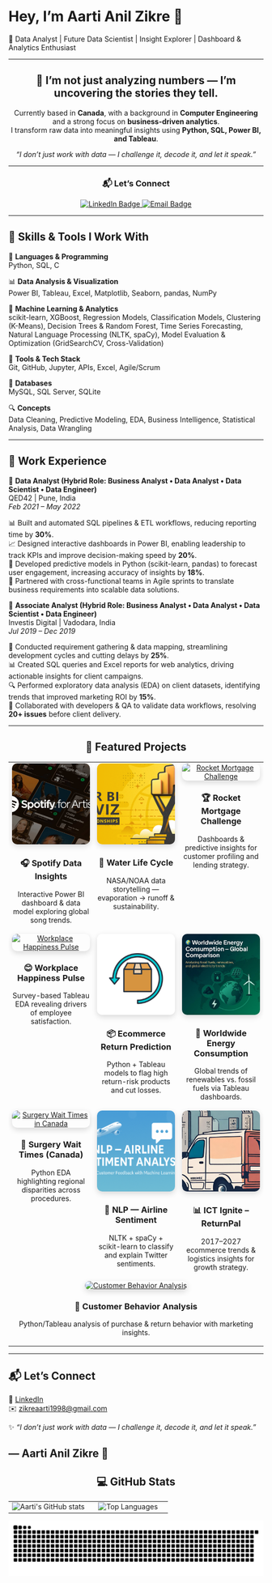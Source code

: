 # Hey, I’m Aarti Anil Zikre 👋  
🎯 Data Analyst | Future Data Scientist | Insight Explorer | Dashboard & Analytics Enthusiast  

---
<h2 align="center">🌟 I’m not just analyzing numbers — I’m uncovering the stories they tell.</h2>

<p align="center">
Currently based in <b>Canada</b>, with a background in <b>Computer Engineering</b> and a strong focus on <b>business-driven analytics</b>.<br>
I transform raw data into meaningful insights using <b>Python, SQL, Power BI, and Tableau</b>.
</p>

<p align="center"><em>“I don’t just work with data — I challenge it, decode it, and let it speak.”</em></p>

---

<h3 align="center">📬 Let’s Connect</h3>

<p align="center">
  <a href="https://www.linkedin.com/in/aartizikre/" target="_blank">
    <img src="https://img.shields.io/badge/LinkedIn-Aarti%20Zikre-blue?style=for-the-badge&logo=linkedin&logoColor=white" alt="LinkedIn Badge"/>
  </a>
  <a href="mailto:zikreaarti1998@gmail.com">
    <img src="https://img.shields.io/badge/Email-Contact%20Me-red?style=for-the-badge&logo=gmail&logoColor=white" alt="Email Badge"/>
  </a>
</p>

---

## 🧠 Skills & Tools I Work With  

🚀 **Languages & Programming**  
Python, SQL, C  

📊 **Data Analysis & Visualization**  
Power BI, Tableau, Excel, Matplotlib, Seaborn, pandas, NumPy

🧠 **Machine Learning & Analytics**  
scikit-learn, XGBoost, Regression Models, Classification Models, Clustering (K-Means), Decision Trees & Random Forest, Time Series Forecasting, Natural Language Processing (NLTK, spaCy), Model Evaluation & Optimization (GridSearchCV, Cross-Validation)  

🏢 **Tools & Tech Stack**  
Git, GitHub, Jupyter, APIs, Excel, Agile/Scrum  

💾 **Databases**  
MySQL, SQL Server, SQLite  

🔍 **Concepts**  
Data Cleaning, Predictive Modeling, EDA, Business Intelligence, Statistical Analysis, Data Wrangling  

---

## 💼 Work Experience  

📍 **Data Analyst (Hybrid Role: Business Analyst • Data Analyst • Data Scientist • Data Engineer)**  
QED42 | Pune, India  
*Feb 2021 – May 2022*  

📊 Built and automated SQL pipelines & ETL workflows, reducing reporting time by **30%**.  
📈 Designed interactive dashboards in Power BI, enabling leadership to track KPIs and improve decision-making speed by **20%**.  
🤖 Developed predictive models in Python (scikit-learn, pandas) to forecast user engagement, increasing accuracy of insights by **18%**.  
🤝 Partnered with cross-functional teams in Agile sprints to translate business requirements into scalable data solutions.  

📍 **Associate Analyst (Hybrid Role: Business Analyst • Data Analyst • Data Scientist • Data Engineer)**  
Investis Digital | Vadodara, India  
*Jul 2019 – Dec 2019*  

🧾 Conducted requirement gathering & data mapping, streamlining development cycles and cutting delays by **25%**.  
📊 Created SQL queries and Excel reports for web analytics, driving actionable insights for client campaigns.  
🔍 Performed exploratory data analysis (EDA) on client datasets, identifying trends that improved marketing ROI by **15%**.  
🤝 Collaborated with developers & QA to validate data workflows, resolving **20+ issues** before client delivery.  

---

<h2 align="center">🎯 Featured Projects</h2>

<table align="center" width="100%">
  <tr>
    <!-- Spotify -->
    <td width="33%" valign="top" align="center">
      <a href="https://github.com/Aartizikre150/Spotify">
        <img src="https://github.com/Aartizikre150/Spotify/blob/main/Images/image.jpg?raw=1"
             alt="Spotify Data Insights"
             style="width:280px;height:160px;object-fit:cover;border-radius:10px;box-shadow:0 4px 12px rgba(0,0,0,.15);">
      </a>
      <h3>🎧 Spotify Data Insights</h3>
      <p>Interactive Power BI dashboard & data model exploring global song trends.</p>
    </td>

  <!-- Water Life Cycle -->
  <td width="33%" valign="top" align="center">
    <a href="https://github.com/Aartizikre150/Water-Life-Cycle">
      <img src="https://github.com/Aartizikre150/Water-Life-Cycle/blob/main/assets/banner.png?raw=1"
           alt="Water Life Cycle"
           style="width:280px;height:160px;object-fit:cover;border-radius:10px;box-shadow:0 4px 12px rgba(0,0,0,.15);">
    </a>
    <h3>🌊 Water Life Cycle</h3>
    <p>NASA/NOAA data storytelling — evaporation → runoff & sustainability.</p>
  </td>

  <!-- Rocket Mortgage -->
  <td width="33%" valign="top" align="center">
    <a href="https://github.com/Aartizikre150/Rocket-morgage">
      <img src="https://github.com/Aartizikre150/Rocket-morgage/blob/main/Images/rocket-mortgage-banner.jpg?raw=1"
           alt="Rocket Mortgage Challenge"
           style="width:280px;height:160px;object-fit:cover;border-radius:10px;box-shadow:0 4px 12px rgba(0,0,0,.15);">
    </a>
    <h3>🏆 Rocket Mortgage Challenge</h3>
    <p>Dashboards & predictive insights for customer profiling and lending strategy.</p>
  </td>
  </tr>

  <tr>
    <!-- Workplace Happiness -->
    <td width="33%" valign="top" align="center">
      <a href="https://github.com/Aartizikre150/Workplace-Happiness-Pulse">
        <img src="https://github.com/Aartizikre150/Workplace-Happiness-Pulse/blob/master/images/_9780fb77-d262-432b-9546-e86f2c6bcfae.jpeg?raw=1"
             alt="Workplace Happiness Pulse"
             style="width:280px;height:160px;object-fit:cover;border-radius:10px;box-shadow:0 4px 12px rgba(0,0,0,.15);">
      </a>
      <h3>😊 Workplace Happiness Pulse</h3>
      <p>Survey-based Tableau EDA revealing drivers of employee satisfaction.</p>
    </td>

  <!-- Ecommerce Returns -->
  <td width="33%" valign="top" align="center">
    <a href="https://github.com/Aartizikre150/Ecommerce_Return_Prediction">
      <img src="https://github.com/Aartizikre150/Ecommerce_Return_Prediction/blob/main/project%20images/logo.jpg?raw=1"
           alt="Ecommerce Return Prediction"
           style="width:280px;height:160px;object-fit:cover;border-radius:10px;box-shadow:0 4px 12px rgba(0,0,0,.15);">
    </a>
    <h3>📦 Ecommerce Return Prediction</h3>
    <p>Python + Tableau models to flag high return-risk products and cut losses.</p>
  </td>

  <!-- Worldwide Energy -->
  <td width="33%" valign="top" align="center">
    <a href="https://github.com/Aartizikre150/Worldwide-Energy-Consumption-A-Global-Comparison">
      <img src="https://github.com/Aartizikre150/Worldwide-Energy-Consumption-A-Global-Comparison/blob/main/images/banner.jpg?raw=1"
           alt="Worldwide Energy Consumption"
           style="width:280px;height:160px;object-fit:cover;border-radius:10px;box-shadow:0 4px 12px rgba(0,0,0,.15);">
    </a>
    <h3>🔋 Worldwide Energy Consumption</h3>
    <p>Global trends of renewables vs. fossil fuels via Tableau dashboards.</p>
  </td>
  </tr>

  <tr>
    <!-- Surgery Wait Times -->
    <td width="33%" valign="top" align="center">
      <a href="https://github.com/Aartizikre150/waiting-time-for-surgery-in-Canada">
        <img src="https://img.youtube.com/vi/-eHGJ3CdXzU/hqdefault.jpg"
             alt="Surgery Wait Times in Canada"
             style="width:280px;height:160px;object-fit:cover;border-radius:10px;box-shadow:0 4px 12px rgba(0,0,0,.15);">
      </a>
      <h3>🏥 Surgery Wait Times (Canada)</h3>
      <p>Python EDA highlighting regional disparities across procedures.</p>
    </td>

  <!-- NLP Airline Sentiment -->
  <td width="33%" valign="top" align="center">
    <a href="https://github.com/Aartizikre150/NLP-Airline-Sentiment-Analysis">
      <img src="https://github.com/Aartizikre150/NLP-Airline-Sentiment-Analysis/blob/master/images/nlp-airline-banner.png?raw=1"
           alt="NLP Airline Sentiment"
           style="width:280px;height:160px;object-fit:cover;border-radius:10px;box-shadow:0 4px 12px rgba(0,0,0,.15);">
    </a>
    <h3>🧠 NLP — Airline Sentiment</h3>
    <p>NLTK + spaCy + scikit-learn to classify and explain Twitter sentiments.</p>
  </td>

  <!-- ReturnPal -->
  <td width="33%" valign="top" align="center">
    <a href="https://github.com/Aartizikre150/ICT-Ignite-ReturnPal-Data-Analysis">
      <img src="https://github.com/Aartizikre150/ICT-Ignite-ReturnPal-Data-Analysis/blob/main/Images/Banner.jpg?raw=1"
           alt="ICT Ignite ReturnPal"
           style="width:280px;height:160px;object-fit:cover;border-radius:10px;box-shadow:0 4px 12px rgba(0,0,0,.15);">
    </a>
    <h3>📊 ICT Ignite – ReturnPal</h3>
    <p>2017–2027 ecommerce trends & logistics insights for growth strategy.</p>
  </td>
  </tr>

  <tr>
    <!-- Customer Behavior (full-width) -->
    <td colspan="3" valign="top" align="center">
      <a href="https://github.com/Aartizikre150/Customer-behavior-analysis">
        <img src="https://github.com/Aartizikre150/Customer-behavior-analysis/blob/master/images/_017b70a8-1f0f-4ca2-bf86-7645749feddf.jpeg?raw=1"
             alt="Customer Behavior Analysis"
             style="width:280px;height:180px;object-fit:cover;border-radius:10px;box-shadow:0 4px 12px rgba(0,0,0,.15);">
      </a>
      <h3>🎯 Customer Behavior Analysis</h3>
      <p>Python/Tableau analysis of purchase & return behavior with marketing insights.</p>
    </td>
  </tr>
</table>

---

## 📬 Let’s Connect  

🔗 [LinkedIn](https://www.linkedin.com/in/aartizikre/)  
✉️ zikreaarti1998@gmail.com  

✨ *“I don’t just work with data — I challenge it, decode it, and let it speak.”*  

— Aarti Anil Zikre 🌟  
---  
<h2 align="center">💻 GitHub Stats</h2>
<!-- GitHub Stats + Top Languages (Side by Side, Dracula Theme) -->
<table align="center">
  <tr>
    <td align="center" width="50%">
      <img 
        src="https://github-readme-stats.vercel.app/api?username=Aartizikre150&show_icons=true&rank_icon=github&theme=dracula&include_all_commits=true&show=reviews,discussions_started,discussions_answered,prs_merged,prs_merged_percentage&line_height=26&border_radius=8&hide_border=true"
        alt="Aarti's GitHub stats"
        width="480"
      />
    </td>
    <td align="center" width="50%">
      <img 
        src="https://github-readme-stats.vercel.app/api/top-langs/?username=Aartizikre150&layout=compact&langs_count=8&card_width=360&theme=dracula&hide_border=true"
        alt="Top Languages"
        width="380"
      />
    </td>
  </tr>
</table>

![Snake animation](https://github.com/Aartizikre150/Aartizikre150/blob/output/github-contribution-grid-snake.svg?palette=dracula)

